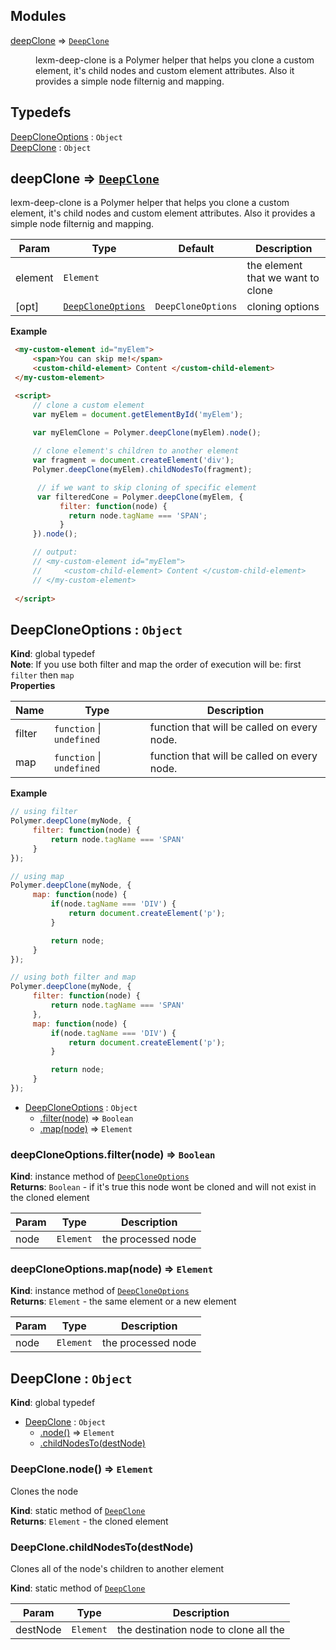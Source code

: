 ## Modules

<dl>
<dt><a href="#module_deepClone">deepClone</a> ⇒ <code><a href="#DeepClone">DeepClone</a></code></dt>
<dd><p>lexm-deep-clone is a Polymer helper that helps you clone a custom element, it&#39;s child nodes and custom element attributes.
Also it provides a simple node filternig and mapping.</p>
</dd>
</dl>

## Typedefs

<dl>
<dt><a href="#DeepCloneOptions">DeepCloneOptions</a> : <code>Object</code></dt>
<dd></dd>
<dt><a href="#DeepClone">DeepClone</a> : <code>Object</code></dt>
<dd></dd>
</dl>

<a name="module_deepClone"></a>

## deepClone ⇒ <code>[DeepClone](#DeepClone)</code>
lexm-deep-clone is a Polymer helper that helps you clone a custom element, it's child nodes and custom element attributes.
Also it provides a simple node filternig and mapping.


| Param | Type | Default | Description |
| --- | --- | --- | --- |
| element | <code>Element</code> |  | the element that we want to clone |
| [opt] | <code>[DeepCloneOptions](#DeepCloneOptions)</code> | <code>DeepCloneOptions</code> | cloning options |

**Example**  
```html
 <my-custom-element id="myElem">
     <span>You can skip me!</span>
     <custom-child-element> Content </custom-child-element>
 </my-custom-element>

 <script>
     // clone a custom element
     var myElem = document.getElementById('myElem');
     
     var myElemClone = Polymer.deepClone(myElem).node();

     // clone element's children to another element
     var fragment = document.createElement('div');
     Polymer.deepClone(myElem).childNodesTo(fragment);

      // if we want to skip cloning of specific element
      var filteredCone = Polymer.deepClone(myElem, { 
           filter: function(node) { 
             return node.tagName === 'SPAN';
           }
     }).node();

     // output:
     // <my-custom-element id="myElem">
     //     <custom-child-element> Content </custom-child-element>
     // </my-custom-element>
         
 </script>
```
<a name="DeepCloneOptions"></a>

## DeepCloneOptions : <code>Object</code>
**Kind**: global typedef  
**Note**: If you use both filter and map the order of execution will be: first `filter` then `map`  
**Properties**

| Name | Type | Description |
| --- | --- | --- |
| filter | <code>function</code> &#124; <code>undefined</code> | function that will be called on every node. |
| map | <code>function</code> &#124; <code>undefined</code> | function that will be called on every node. |

**Example**  
```js
// using filter
Polymer.deepClone(myNode, { 
     filter: function(node) { 
         return node.tagName === 'SPAN'
     }
});

// using map
Polymer.deepClone(myNode, { 
     map: function(node) { 
         if(node.tagName === 'DIV') { 
             return document.createElement('p');
         }

         return node;
     }
});

// using both filter and map
Polymer.deepClone(myNode, { 
     filter: function(node) { 
         return node.tagName === 'SPAN'
     },
     map: function(node) { 
         if(node.tagName === 'DIV') { 
             return document.createElement('p');
         }

         return node;
     }
});
```

* [DeepCloneOptions](#DeepCloneOptions) : <code>Object</code>
    * [.filter(node)](#DeepCloneOptions+filter) ⇒ <code>Boolean</code>
    * [.map(node)](#DeepCloneOptions+map) ⇒ <code>Element</code>

<a name="DeepCloneOptions+filter"></a>

### deepCloneOptions.filter(node) ⇒ <code>Boolean</code>
**Kind**: instance method of <code>[DeepCloneOptions](#DeepCloneOptions)</code>  
**Returns**: <code>Boolean</code> - if it's true this node wont be cloned and will not exist in the cloned element  

| Param | Type | Description |
| --- | --- | --- |
| node | <code>Element</code> | the processed node |

<a name="DeepCloneOptions+map"></a>

### deepCloneOptions.map(node) ⇒ <code>Element</code>
**Kind**: instance method of <code>[DeepCloneOptions](#DeepCloneOptions)</code>  
**Returns**: <code>Element</code> - the same element or a new element  

| Param | Type | Description |
| --- | --- | --- |
| node | <code>Element</code> | the processed node |

<a name="DeepClone"></a>

## DeepClone : <code>Object</code>
**Kind**: global typedef  

* [DeepClone](#DeepClone) : <code>Object</code>
    * [.node()](#DeepClone.node) ⇒ <code>Element</code>
    * [.childNodesTo(destNode)](#DeepClone.childNodesTo)

<a name="DeepClone.node"></a>

### DeepClone.node() ⇒ <code>Element</code>
Clones the node

**Kind**: static method of <code>[DeepClone](#DeepClone)</code>  
**Returns**: <code>Element</code> - the cloned element  
<a name="DeepClone.childNodesTo"></a>

### DeepClone.childNodesTo(destNode)
Clones all of the node's children to another element

**Kind**: static method of <code>[DeepClone](#DeepClone)</code>  

| Param | Type | Description |
| --- | --- | --- |
| destNode | <code>Element</code> | the destination node to clone all the |

